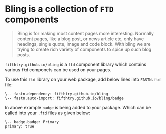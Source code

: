# Bling is a collection of `FTD` components

> Bling is for making most content pages more interesting. Normally content pages, like a blog post, or news article etc, only have headings, single quote, image and code block. With bling we are trying to create rich variety of components to spice up such blog posts.

`fifthtry.github.io/bling` is a `ftd` component library which contains various `ftd` 
componets can be used on your pages. 

To use this `ftd` library on your web package, add below lines into `FASTN.ftd` file:
```ftd
\-- fastn.dependency: fifthtry.github.io/bling
\-- fastn.auto-import: fifthtry.github.io/bling/badge
```

In above example `badge` is being added to your package. Which can be called into your `.ftd` files as given below:

```ftd
\-- badge.badge: Primary
primary: true
```
